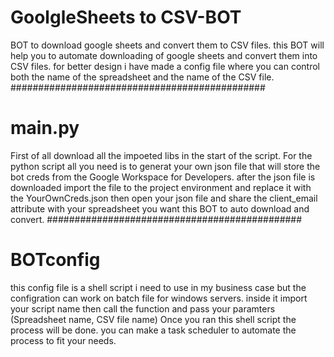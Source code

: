 # GoolgleSheets to CSV-BOT
BOT to download google sheets and convert them to CSV files.
this BOT will help you to automate downloading of google sheets and convert them into CSV files.
for better design i have made a config file where you can control both the name of the spreadsheet and the name of the CSV file. 
##############################################

# main.py
First of all download all the impoeted libs in the start of the script.
For the python script all you need is to generat your own json file that will store the bot creds from the Google Workspace for Developers.
after the json file is downloaded import the file to the project environment and replace it with the YourOwnCreds.json
then open your json file and share the client_email attribute with your spreadsheet you want this BOT to auto download and convert.
##############################################

# BOTconfig
this config file is a shell script i need to use in my business case but the configration can work on batch file for windows servers.
inside it import your script name then call the function and pass your paramters (Spreadsheet name, CSV file name)
Once you ran this shell script the process will be done. you can make a task scheduler to automate the process to fit your needs.
